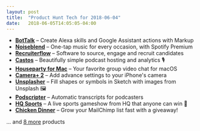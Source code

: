```yaml
---
layout: post
title:  "Product Hunt Tech for 2018-06-04"
date:   2018-06-05T14:05:05-04:00
---
```


* **[BotTalk](https://www.producthunt.com/posts/bottalk?utm_campaign=producthunt-api&utm_medium=api&utm_source=Application%3A+Daily+Digest+RSS+%28ID%3A+3202%29)** – Create Alexa skills and Google Assistant actions with Markup
* **[Noiseblend](https://www.producthunt.com/posts/noiseblend?utm_campaign=producthunt-api&utm_medium=api&utm_source=Application%3A+Daily+Digest+RSS+%28ID%3A+3202%29)** – One-tap music for every occasion, with Spotify Premium
* **[Recruiterflow](https://www.producthunt.com/posts/recruiterflow?utm_campaign=producthunt-api&utm_medium=api&utm_source=Application%3A+Daily+Digest+RSS+%28ID%3A+3202%29)** – Software to source, engage and recruit candidates
* **[Castos](https://www.producthunt.com/posts/castos?utm_campaign=producthunt-api&utm_medium=api&utm_source=Application%3A+Daily+Digest+RSS+%28ID%3A+3202%29)** – Beautifully simple podcast hosting and analytics 🎙
* **[Houseparty for Mac](https://www.producthunt.com/posts/houseparty-for-mac?utm_campaign=producthunt-api&utm_medium=api&utm_source=Application%3A+Daily+Digest+RSS+%28ID%3A+3202%29)** – Your favorite group video chat for macOS
* **[Camera+ 2](https://www.producthunt.com/posts/camera-2?utm_campaign=producthunt-api&utm_medium=api&utm_source=Application%3A+Daily+Digest+RSS+%28ID%3A+3202%29)** – Add advance settings to your iPhone's camera
* **[Unsplasher](https://www.producthunt.com/posts/unsplasher-2?utm_campaign=producthunt-api&utm_medium=api&utm_source=Application%3A+Daily+Digest+RSS+%28ID%3A+3202%29)** – Fill shapes or symbols in Sketch with images from Unsplash 🖼
* **[Podscripter](https://www.producthunt.com/posts/podscripter?utm_campaign=producthunt-api&utm_medium=api&utm_source=Application%3A+Daily+Digest+RSS+%28ID%3A+3202%29)** – Automatic transcripts for podcasters
* **[HQ Sports](https://www.producthunt.com/posts/hq-sports?utm_campaign=producthunt-api&utm_medium=api&utm_source=Application%3A+Daily+Digest+RSS+%28ID%3A+3202%29)** – A live sports gameshow from HQ that anyone can win 🏀
* **[Chicken Dinner](https://www.producthunt.com/posts/chicken-dinner?utm_campaign=producthunt-api&utm_medium=api&utm_source=Application%3A+Daily+Digest+RSS+%28ID%3A+3202%29)** – Grow your MailChimp list fast with a giveaway!

… and [8 more](https://www.producthunt.com/tech) products